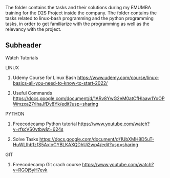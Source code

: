 The folder contains the tasks and their solutions during my EMUMBA training for the D2S Project inside the company. The folder contains the tasks related to linux-bash programming and the python programming tasks, in order to get familiarize with the programming as well as the relevancy with the project.

## Subheader
Watch Tutorials

LINUX
1. Udemy Course for Linux Bash
https://www.udemy.com/course/linux-basics-all-you-need-to-know-to-start-2022/

2. Useful Commands
https://docs.google.com/document/d/1ARv8YwG2eM0atCfHlaaw1YoOPWmzxa27rlhaJfDv8Yk/edit?usp=sharing


PYTHON
1. Freecodecamp Python tutorial
https://www.youtube.com/watch?v=rfscVS0vtbw&t=624s

2. Solve Tasks
https://docs.google.com/document/d/1UbXMH8D5uT-HuWLIhb1zfS5AxIoCYBLKAXQDhUi2wp4/edit?usp=sharing

GIT

1. Freecodecamp Git crach course
https://www.youtube.com/watch?v=RGOj5yH7evk
